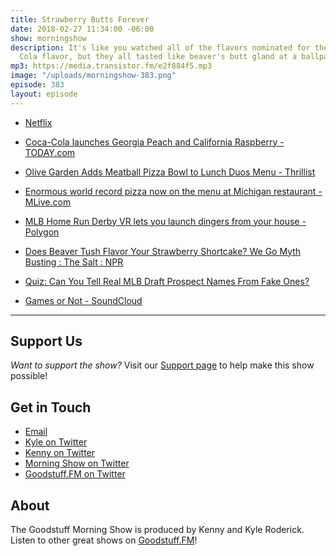 ```yaml
---
title: Strawberry Butts Forever
date: 2018-02-27 11:34:00 -06:00
show: morningshow
description: It's like you watched all of the flavors nominated for the next Coca
  Cola flavor, but they all tasted like beaver's butt gland at a ballpark.
mp3: https://media.transistor.fm/e2f884f5.mp3
image: "/uploads/morningshow-383.png"
episode: 383
layout: episode
---
```


* [Netflix](https://www.netflix.com/title/80170368)

* [Coca-Cola launches Georgia Peach and California Raspberry - TODAY.com](https://www.today.com/food/coca-cola-launches-georgia-peach-california-raspberry-t123783)

* [Olive Garden Adds Meatball Pizza Bowl to Lunch Duos Menu - Thrillist](https://www.thrillist.com/news/nation/olive-garden-adds-meatball-pizza-bowl-to-lunch-duos-menu)

* [Enormous world record pizza now on the menu at Michigan restaurant - MLive.com](http://www.mlive.com/food/index.ssf/2018/02/enormous_world_record_pizza_no.html)

* [MLB Home Run Derby VR lets you launch dingers from your house - Polygon](https://www.polygon.com/2018/2/22/17040566/mlb-home-run-derby-vr-playstation-psvr-htc-vive)

* [Does Beaver Tush Flavor Your Strawberry Shortcake? We Go Myth Busting : The Salt : NPR](https://www.npr.org/sections/thesalt/2014/03/26/293406191/does-beaver-tush-flavor-your-strawberry-shortcake-we-go-myth-busting)

* [Quiz: Can You Tell Real MLB Draft Prospect Names From Fake Ones?](https://deadspin.com/quiz-can-you-tell-real-mlb-draft-prospect-names-from-f-1821019259)

* [Games or Not - SoundCloud](https://soundcloud.com/falcon-heavy/sets/games-or-not)

---

## Support Us
*Want to support the show?* Visit our [Support page](https://goodstuff.fm/support) to help make this show possible!

## Get in Touch
* [Email](mailto:kyle@goodstuff.fm)
* [Kyle on Twitter](http://twitter.com/dogburps)
* [Kenny on Twitter](http://twitter.com/pizzarobotics)
* [Morning Show on Twitter](http://twitter.com/morningshowam)
* [Goodstuff.FM on Twitter](http://twitter.com/goodstufffm)

## About
The Goodstuff Morning Show is produced by Kenny and Kyle Roderick. Listen to other great shows on [Goodstuff.FM](http://goodstuff.fm/shows)!
